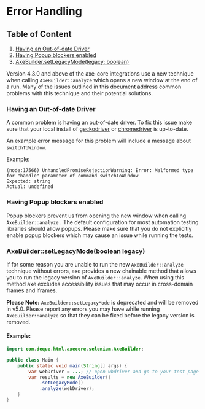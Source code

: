# Error Handling

## Table of Content
  1. [Having an Out-of-date Driver](#having-an-out-of-date-driver)
  1. [Having Popup blockers enabled](#having-popup-blockers-enabled)
  1. [AxeBuilder.setLegacyMode(legacy: boolean)](#axebuildersetlegacymodelegacy-boolean)




Version 4.3.0 and above of the axe-core integrations use a new technique when calling `AxeBuilder::analyze` which opens a new window at the end of a run. Many of the issues outlined in this document address common problems with this technique and their potential solutions.

### Having an Out-of-date Driver

A common problem is having an out-of-date driver. To fix this issue make sure that your local install of [geckodriver](https://github.com/mozilla/geckodriver/releases) or [chromedriver](https://chromedriver.chromium.org/downloads) is up-to-date.

An example error message for this problem will include a message about `switchToWindow`. 

Example: 

```console
(node:17566) UnhandledPromiseRejectionWarning: Error: Malformed type for "handle" parameter of command switchToWindow
Expected: string
Actual: undefined
```

### Having Popup blockers enabled

Popup blockers prevent us from opening the new window when calling `AxeBuilder::analyze` . The default configuration for most automation testing libraries should allow popups. Please make sure that you do not explicitly enable popup blockers which may cause an issue while running the tests.

### AxeBuilder::setLegacyMode(boolean legacy)

If for some reason you are unable to run the new `AxeBuilder::analyze` technique without errors, axe provides a new chainable method that allows you to run the legacy version of `AxeBuilder::analyze`. When using this method axe excludes accessibility issues that may occur in cross-domain frames and iframes.

**Please Note:** `AxeBuilder::setLegacyMode` is deprecated and will be removed in v5.0. Please report any errors you may have while running `AxeBuilder::analyze` so that they can be fixed before the legacy version is removed.

#### Example:

```java
import com.deque.html.axecore.selenium.AxeBuilder;

public class Main {
    public static void main(String[] args) {
        var webDriver = ...; // open wbdriver and go to your test page
        var results = new AxeBuilder()
            .setLegacyMode()
            .analyze(webDriver);
    }
}
```
